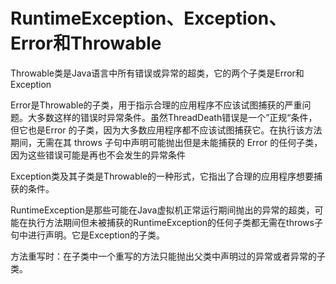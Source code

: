 # RuntimeException、Exception、Error和Throwable
Throwable类是Java语言中所有错误或异常的超类，它的两个子类是Error和Exception

Error是Throwable的子类，用于指示合理的应用程序不应该试图捕获的严重问题。大多数这样的错误时异常条件。虽然ThreadDeath错误是一个”正规“条件，但它也是Error 的子类，因为大多数应用程序都不应该试图捕获它。在执行该方法期间，无需在其 throws 子句中声明可能抛出但是未能捕获的 Error 的任何子类，因为这些错误可能是再也不会发生的异常条件

Exception类及其子类是Throwable的一种形式，它指出了合理的应用程序想要捕获的条件。

RuntimeException是那些可能在Java虚拟机正常运行期间抛出的异常的超类，可能在执行方法期间但未被捕获的RuntimeException的任何子类都无需在throws子句中进行声明。它是Exception的子类。

方法重写时：在子类中一个重写的方法只能抛出父类中声明过的异常或者异常的子类。

